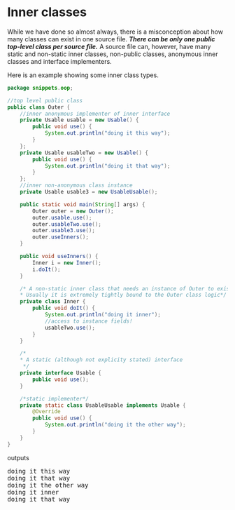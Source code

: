# Inner classes

While we have done so almost always, there is a  misconception about how many classes can exist in one source file.
**_There can be only one public top-level class per source file._**
A source file can, however, have many static and non-static inner classes, non-public classes, anonymous inner classes and interface implementers.

Here is an example showing some inner class types.

```java
package snippets.oop;

//top level public class
public class Outer {
    //inner anonymous implementer of inner interface
    private Usable usable = new Usable() {
        public void use() {
            System.out.println("doing it this way");
        }
    };
    private Usable usableTwo = new Usable() {
        public void use() {
            System.out.println("doing it that way");
        }
    };
    //inner non-anonymous class instance
    private Usable usable3 = new UsableUsable();

    public static void main(String[] args) {
        Outer outer = new Outer();
        outer.usable.use();
        outer.usableTwo.use();
        outer.usable3.use();
        outer.useInners();
    }

    public void useInners() {
        Inner i = new Inner();
        i.doIt();
    }

    /* A non-static inner class that needs an instance of Outer to exist.
    * Usually it is extremely tightly bound to the Outer class logic*/
    private class Inner {
        public void doIt() {
            System.out.println("doing it inner");
            //access to instance fields!
            usableTwo.use();
        }
    }

    /*
    * A static (although not explicity stated) interface
     */
    private interface Usable {
        public void use();
    }

    /*static implementer*/
    private static class UsableUsable implements Usable {
        @Override
        public void use() {
            System.out.println("doing it the other way");
        }
    }
} 
```

outputs 

<pre class="console_out">
doing it this way
doing it that way
doing it the other way
doing it inner
doing it that way
</pre>
